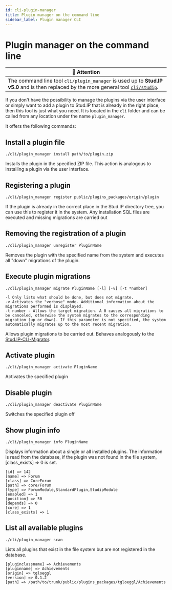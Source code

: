 ```yaml
---
id: cli-plugin-manager
title: Plugin manager on the command line
sidebar_label: Plugin manager CLI
---
```


# Plugin manager on the command line

| 📌 **Attention** |
|--|
| The command line tool `cli/plugin_manager` is used up to **Stud.IP v5.0** and is then replaced by the more general tool [`cli/studip`](CLI). |

If you don't have the possibility to manage the plugins via the user interface or simply want to add a plugin to Stud.IP that is already in the right place, then this tool is just what you need. It is located in the `cli` folder and can be called from any location under the name `plugin_manager`.

It offers the following commands:

## Install a plugin file

```shell
./cli/plugin_manager install path/to/plugin.zip
```

Installs the plugin in the specified ZIP file. This action is analogous to installing a plugin via the user interface.

## Registering a plugin

```shell
./cli/plugin_manager register public/plugins_packages/origin/plugin
```

If the plugin is already in the correct place in the Stud.IP directory tree, you can use this to register it in the system. Any installation SQL files are executed and missing migrations are carried out

## Removing the registration of a plugin

```shell
./cli/plugin_manager unregister PluginName
```

Removes the plugin with the specified name from the system and executes all "down" migrations of the plugin.

## Execute plugin migrations

```shell
./cli/plugin_manager migrate PluginName [-l] [-v] [-t *number]

-l Only lists what should be done, but does not migrate.
-v Activates the "verbose" mode. Additional information about the migrations performed is displayed.
-t number - Allows the target migration. A 0 causes all migrations to be canceled, otherwise the system migrates to the corresponding migration (up or down). If this parameter is not specified, the system automatically migrates up to the most recent migration.
```

Allows plugin migrations to be carried out. Behaves analogously to the [Stud.IP-CLI-Migrator](Migrations#toc7).

## Activate plugin

```shell
./cli/plugin_manager activate PluginName
```

Activates the specified plugin

## Disable plugin

```shell
./cli/plugin_manager deactivate PluginName
```

Switches the specified plugin off

## Show plugin info

```shell
./cli/plugin_manager info PluginName
```

Displays information about a single or all installed plugins. The information is read from the database, if the plugin was not found in the file system, \[class_exists\] => 0 is set.

```shell
[id] => 142
[name] => Forum
[class] => CoreForum
[path] => core/Forum
[type] => ForumModule,StandardPlugin,StudipModule
[enabled] => 1
[position] => 50
[depends] => 0
[core] => 1
[class_exists] => 1
```

## List all available plugins

```shell
./cli/plugin_manager scan
```

Lists all plugins that exist in the file system but are not registered in the database.

```shell
[pluginclassname] => Achievements
[pluginname] => Achievements
[origin] => tgloeggl
[version] => 0.1.2
[path] => /path/to/trunk/public/plugins_packages/tgloeggl/Achievements
```
